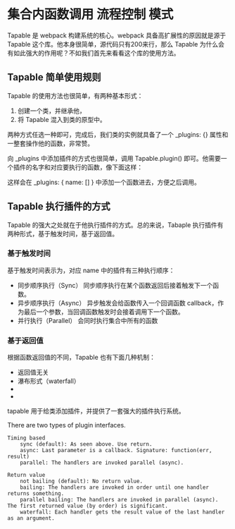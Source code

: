 # 集合内函数调用 流程控制 模式


Tapable 是 webpack 构建系统的核心。webpack 具备高扩展性的原因就是源于 Tapable 这个库。他本身很简单，源代码只有200来行，那么 Tapable 为什么会有如此强大的作用呢？不如我们首先来看看这个库的使用方法。


## Tapable 简单使用规则


Tapable 的使用方法也很简单，有两种基本形式：

1. 创建一个类，并继承他，
2. 将 Tapable 混入到类的原型中。


两种方式任选一种即可，完成后，我们类的实例就具备了一个 _plugins: {} 属性和一整套操作他的函数，非常赞。


向 _plugins 中添加插件的方式也很简单，调用 Tapable.plugin() 即可。他需要一个插件的名字和对应要执行的函数，像下面这样：



这样会在 _plugins: { name: [] } 中添加一个函数进去，方便之后调用。


## Tapable 执行插件的方式


Tapable 的强大之处就在于他执行插件的方式。总的来说，Tabaple 执行插件有两种形式，基于触发时间，基于返回值。


### 基于触发时间


基于触发时间表示为，对应 name 中的插件有三种执行顺序：


* 同步顺序执行（Sync） 同步顺序执行在某个函数返回后接着触发下一个函数。
* 异步顺序执行（Async） 异步触发会给函数传入一个回调函数 callback，作为最后一个参数，当回调函数触发时会接着调用下一个函数。
* 并行执行（Parallel） 会同时执行集合中所有的函数


### 基于返回值


根据函数返回值的不同，Tapable 也有下面几种机制：


* 返回值无关
* 瀑布形式（waterfall）
*
* 


tapable 用于给类添加插件，并提供了一套强大的插件执行系统。


There are two types of plugin interfaces.

    Timing based
        sync (default): As seen above. Use return.
        async: Last parameter is a callback. Signature: function(err, result)
        parallel: The handlers are invoked parallel (async).

    Return value
        not bailing (default): No return value.
        bailing: The handlers are invoked in order until one handler returns something.
        parallel bailing: The handlers are invoked in parallel (async). The first returned value (by order) is significant.
        waterfall: Each handler gets the result value of the last handler as an argument.
